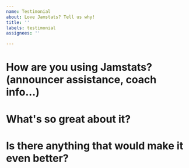 ```yaml
---
name: Testimonial
about: Love Jamstats? Tell us why!
title: ''
labels: testimonial
assignees: ''

---
```

# How are you using Jamstats? (announcer assistance, coach info...)

# What's so great about it?

# Is there anything that would make it even better?
